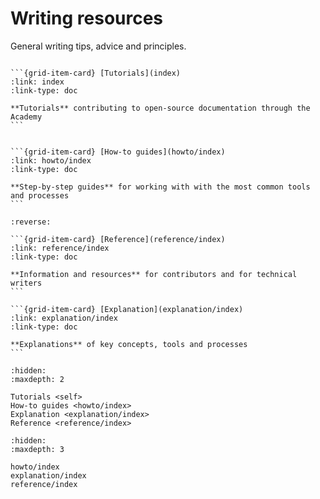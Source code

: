 # Writing resources

General writing tips, advice and principles.

````{grid} 1 1 2 2

```{grid-item-card} [Tutorials](index)
:link: index
:link-type: doc

**Tutorials** contributing to open-source documentation through the Academy
```


```{grid-item-card} [How-to guides](howto/index)
:link: howto/index
:link-type: doc

**Step-by-step guides** for working with with the most common tools and processes
```

````

````{grid} 1 1 2 2
:reverse:

```{grid-item-card} [Reference](reference/index)
:link: reference/index
:link-type: doc

**Information and resources** for contributors and for technical writers
```

```{grid-item-card} [Explanation](explanation/index)
:link: explanation/index
:link-type: doc

**Explanations** of key concepts, tools and processes
```

````
```{toctree}
:hidden:
:maxdepth: 2

Tutorials <self>
How-to guides <howto/index>
Explanation <explanation/index>
Reference <reference/index>

```

```{toctree}
:hidden:
:maxdepth: 3

howto/index
explanation/index
reference/index
```

